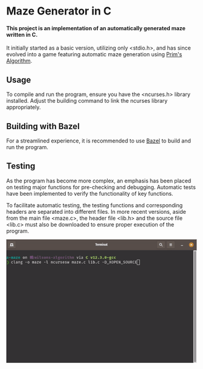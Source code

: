 # Maze Generator in C
#### This project is an implementation of an automatically generated maze written in C.

It initially started as a basic version, utilizing only <stdio.h>, and has since evolved into a game featuring automatic maze generation using [Prim's Algorithm](https://en.wikipedia.org/wiki/Prim%27s_algorithm#:~:text=In%20computer%20science%2C%20Prim's%20algorithm,in%20the%20tree%20is%20minimized.).

## Usage
To compile and run the program, ensure you have the <ncurses.h> library installed. Adjust the building command to link the ncurses library appropriately.

## Building with Bazel
For a streamlined experience, it is recommended to use [Bazel](https://skia.googlesource.com/buildbot/+/refs/heads/main/BAZEL_CHEATSHEET.md) to build and run the program.

## Testing
As the program has become more complex, an emphasis has been placed on testing major functions for pre-checking and debugging. Automatic tests have been implemented to verify the functionality of key functions.

To facilitate automatic testing, the testing functions and corresponding headers are separated into different files. In more recent versions, aside from the main file <maze.c>, the header file <lib.h> and the source file <lib.c> must also be downloaded to ensure proper execution of the program.

![a-maze](./a-maze.gif)
